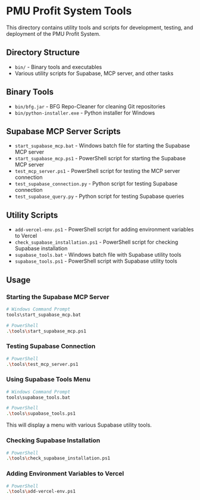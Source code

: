 # PMU Profit System Tools

This directory contains utility tools and scripts for development, testing, and deployment of the PMU Profit System.

## Directory Structure

- `bin/` - Binary tools and executables
- Various utility scripts for Supabase, MCP server, and other tasks

## Binary Tools

- `bin/bfg.jar` - BFG Repo-Cleaner for cleaning Git repositories
- `bin/python-installer.exe` - Python installer for Windows

## Supabase MCP Server Scripts

- `start_supabase_mcp.bat` - Windows batch file for starting the Supabase MCP server
- `start_supabase_mcp.ps1` - PowerShell script for starting the Supabase MCP server
- `test_mcp_server.ps1` - PowerShell script for testing the MCP server connection
- `test_supabase_connection.py` - Python script for testing Supabase connection
- `test_supabase_query.py` - Python script for testing Supabase queries

## Utility Scripts

- `add-vercel-env.ps1` - PowerShell script for adding environment variables to Vercel
- `check_supabase_installation.ps1` - PowerShell script for checking Supabase installation
- `supabase_tools.bat` - Windows batch file with Supabase utility tools
- `supabase_tools.ps1` - PowerShell script with Supabase utility tools

## Usage

### Starting the Supabase MCP Server

```bash
# Windows Command Prompt
tools\start_supabase_mcp.bat

# PowerShell
.\tools\start_supabase_mcp.ps1
```

### Testing Supabase Connection

```bash
# PowerShell
.\tools\test_mcp_server.ps1
```

### Using Supabase Tools Menu

```bash
# Windows Command Prompt
tools\supabase_tools.bat

# PowerShell
.\tools\supabase_tools.ps1
```

This will display a menu with various Supabase utility tools.

### Checking Supabase Installation

```bash
# PowerShell
.\tools\check_supabase_installation.ps1
```

### Adding Environment Variables to Vercel

```bash
# PowerShell
.\tools\add-vercel-env.ps1
``` 